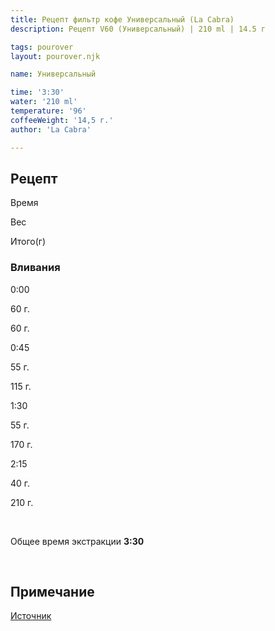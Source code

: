 ```yaml
---
title: Рецепт фильтр кофе Универсальный (La Cabra)
description: Рецепт V60 (Универсальный) | 210 ml | 14.5 г

tags: pourover
layout: pourover.njk

name: Универсальный

time: '3:30'
water: '210 ml'
temperature: '96'
coffeeWeight: '14,5 г.'
author: 'La Cabra'

---
```


## Рецепт


<div class="time-line">

Время

Вес

Итого(г)

</div>

### Вливания

<div class="time-line">

0:00

60 г.

60 г.

</div>

<div class="time-line">

0:45

55 г.

115 г.

</div>

<div class="time-line">

1:30

55 г.

170 г.

</div>
<div class="time-line">

2:15

40 г.

210 г.

</div>
<br>

Общее время экстракции __3:30__

<br>
<div class="info-warm">

## Примечание

[Источник](https://www.lacabra.dk/pages/v60-brew-guide)
</div>


